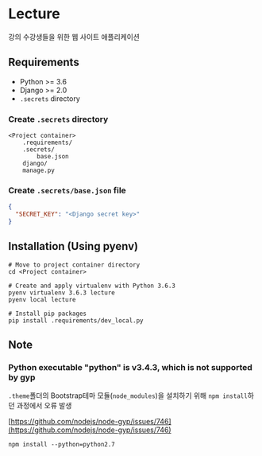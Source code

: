 # Lecture

강의 수강생들을 위한 웹 사이트 애플리케이션

## Requirements

- Python >= 3.6
- Django >= 2.0
- `.secrets` directory

### Create `.secrets` directory

```
<Project container>
	.requirements/
	.secrets/
		base.json
	django/
	manage.py
```

### Create `.secrets/base.json` file

```json
{
  "SECRET_KEY": "<Django secret key>"
}
```

## Installation (Using pyenv)

```
# Move to project container directory
cd <Project container>

# Create and apply virtualenv with Python 3.6.3
pyenv virtualenv 3.6.3 lecture
pyenv local lecture

# Install pip packages
pip install .requirements/dev_local.py
```


## Note

### Python executable "python" is v3.4.3, which is not supported by gyp

`.theme`폴더의 Bootstrap테마 모듈(`node_modules`)을 설치하기 위해 `npm install`하던 과정에서 오류 발생

[https://github.com/nodejs/node-gyp/issues/746](https://github.com/nodejs/node-gyp/issues/746)

```
npm install --python=python2.7
```


